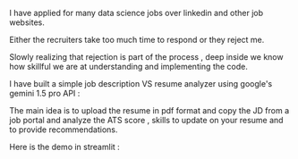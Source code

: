 I have applied for many data science jobs over linkedin and other job websites. 

Either the recruiters take too much time to respond or they reject me. 

Slowly realizing that rejection is part of the process , deep inside we know how skillful we are at understanding and implementing the code. 

I have built a simple job description VS resume analyzer using google's gemini 1.5 pro API : 

The main idea is to upload the resume in pdf format and copy the JD from a job portal and analyze the ATS score , skills to update on your resume and to provide recommendations. 

Here is the demo in streamlit :
